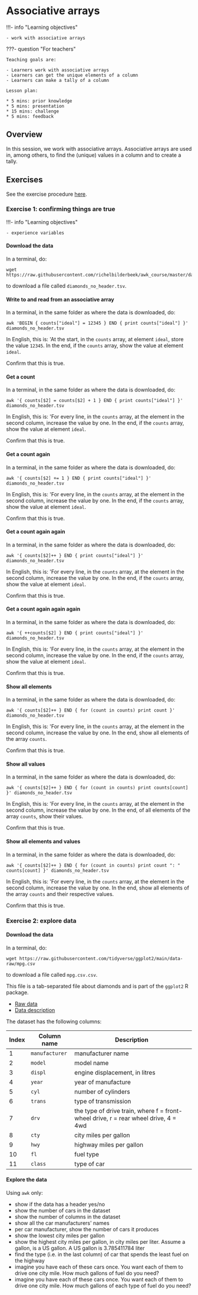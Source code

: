 # Associative arrays

!!!- info "Learning objectives"

    - work with associative arrays

???- question "For teachers"

    Teaching goals are:

    - Learners work with associative arrays
    - Learners can get the unique elements of a column
    - Learners can make a tally of a column

    Lesson plan:

    * 5 mins: prior knowledge
    * 5 mins: presentation
    * 15 mins: challenge
    * 5 mins: feedback

## Overview

In this session, we work with associative arrays.
Associative arrays are used in, among others, 
to find the (unique) values in a column and to create a tally.

## Exercises

See the exercise procedure [here](exercise_procedure.md).

### Exercise 1: confirming things are true

!!!- info "Learning objectives"

    - experience variables

#### Download the data

In a terminal, do:

```
wget https://raw.githubusercontent.com/richelbilderbeek/awk_course/master/data/diamonds_no_header.tsv
```

to download a file called `diamonds_no_header.tsv`.

#### Write to and read from an associative array

In a terminal, in the same folder as where the data is downloaded, do:

```
awk 'BEGIN { counts["ideal"] = 12345 } END { print counts["ideal"] }' diamonds_no_header.tsv
```

In English, this is: 'At the start, in the `counts` array, at element `ideal`, 
store the value `12345`. In the end, if the `counts` array, show the
value at element `ideal`.

Confirm that this is true.

#### Get a count

In a terminal, in the same folder as where the data is downloaded, do:

```
awk '{ counts[$2] = counts[$2] + 1 } END { print counts["ideal"] }' diamonds_no_header.tsv
```

In English, this is: 'For every line, in the `counts` array, 
at the element in the second column, increase the value by one.
In the end, if the `counts` array, show the
value at element `ideal`.

Confirm that this is true.

#### Get a count again

In a terminal, in the same folder as where the data is downloaded, do:

```
awk '{ counts[$2] += 1 } END { print counts["ideal"] }' diamonds_no_header.tsv
```

In English, this is: 'For every line, in the `counts` array, 
at the element in the second column, increase the value by one.
In the end, if the `counts` array, show the
value at element `ideal`.

Confirm that this is true.

#### Get a count again again

In a terminal, in the same folder as where the data is downloaded, do:

```
awk '{ counts[$2]++ } END { print counts["ideal"] }' diamonds_no_header.tsv
```

In English, this is: 'For every line, in the `counts` array, 
at the element in the second column, increase the value by one.
In the end, if the `counts` array, show the
value at element `ideal`.

Confirm that this is true.

#### Get a count again again again

In a terminal, in the same folder as where the data is downloaded, do:

```
awk '{ ++counts[$2] } END { print counts["ideal"] }' diamonds_no_header.tsv
```

In English, this is: 'For every line, in the `counts` array, 
at the element in the second column, increase the value by one.
In the end, if the `counts` array, show the
value at element `ideal`.

Confirm that this is true.

#### Show all elements

In a terminal, in the same folder as where the data is downloaded, do:

```
awk '{ counts[$2]++ } END { for (count in counts) print count }' diamonds_no_header.tsv
```

In English, this is: 'For every line, in the `counts` array, 
at the element in the second column, increase the value by one.
In the end, show all elements of the array `counts`.

Confirm that this is true.

#### Show all values

In a terminal, in the same folder as where the data is downloaded, do:

```
awk '{ counts[$2]++ } END { for (count in counts) print counts[count] }' diamonds_no_header.tsv
```

In English, this is: 'For every line, in the `counts` array, 
at the element in the second column, increase the value by one.
In the end, of all elements of the array `counts`, show their values.

Confirm that this is true.

#### Show all elements and values

In a terminal, in the same folder as where the data is downloaded, do:

```
awk '{ counts[$2]++ } END { for (count in counts) print count ": " counts[count] }' diamonds_no_header.tsv
```

In English, this is: 'For every line, in the `counts` array, 
at the element in the second column, increase the value by one.
In the end, show all elements of the array `counts` and their respective values.

Confirm that this is true.




### Exercise 2: explore data

#### Download the data

In a terminal, do:

```
wget https://raw.githubusercontent.com/tidyverse/ggplot2/main/data-raw/mpg.csv
```

to download a file called `mpg.csv.csv`.

This file is a tab-separated file about diamonds and 
is part of the `ggplot2` R package.

 * [Raw data](https://raw.githubusercontent.com/tidyverse/ggplot2/main/data-raw/mpg.csv)
 * [Data description](https://ggplot2.tidyverse.org/reference/diamonds.html)

The dataset has the following columns:

Index|Column name   |Description
-----|--------------|-----------------
 1   |`manufacturer`|manufacturer name
 2   |`model`       |model name
 3   |`displ`       |engine displacement, in litres
 4   |`year`        |year of manufacture
 5   |`cyl`         |number of cylinders
 6   |`trans`       |type of transmission
 7   |`drv`         |the type of drive train, where f = front-wheel drive, r = rear wheel drive, 4 = 4wd
 8   |`cty`         |city miles per gallon
 9   |`hwy`         |highway miles per gallon
10   |`fl`          |fuel type
11   |`class`       |type of car

#### Explore the data

Using `awk` only:

- show if the data has a header yes/no
- show the number of cars in the dataset
- show the number of columns in the dataset
- show all the car manufacturers' names
- per car manufacturer, show the number of cars it produces
- show the lowest city miles per gallon
- show the highest city miles per gallon, in city miles per liter.
  Assume a gallon, is a US gallon. A US gallon is 3.785411784 liter
- find the type (i.e. in the last column) of car that spends the least fuel on the highway
- imagine you have each of these cars once. You want each of them to
  drive one city mile. How much gallons of fuel do you need?
- imagine you have each of these cars once. You want each of them to
  drive one city mile. How much gallons of each type of fuel do you need?

